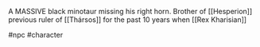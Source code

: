 A MASSIVE black minotaur missing his right horn.
Brother of [[Hesperion]] previous ruler of [[Thársos]] for the past 10 years when [[Rex Kharisian]] 

#npc #character